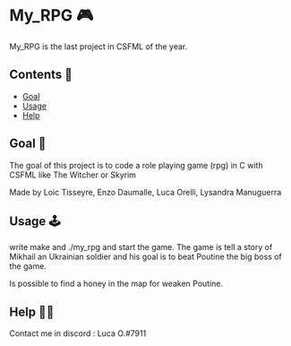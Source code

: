 # My_RPG 🎮

My_RPG is the last project in CSFML of the year.

## Contents 📌

 - [Goal](https://github.com/Thorf1nn/my_rpg#goal-)
 - [Usage](https://github.com/Thorf1nn/my_rpgr#usage-)
 - [Help](https://github.com/Thorf1nn/my_rpg#help-)


## Goal 🎯

The goal of this project is to code a role playing game (rpg) in C with CSFML like The Witcher or Skyrim

Made by Loic Tisseyre, Enzo Daumalle, Luca Orelli, Lysandra Manuguerra

## Usage 🕹

write make and ./my_rpg and start the game. The game is tell a story of Mikhail an Ukrainian soldier and his goal is to beat Poutine the big boss of the game.

Is possible to find a honey in the map for weaken Poutine.

## Help 👋🏻

Contact me in discord : Luca O.#7911

